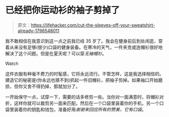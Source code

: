 # 已经把你运动衫的袖子剪掉了

> 原文：<https://lifehacker.com/cut-the-sleeves-off-your-sweatshirt-already-1796548011>

我不敢相信在我意识到这一点之前我已经 35 岁了。我会在健身前后到处闲逛，穿着从来没有足够(很少)口袋的健身装备。在寒冷的天气，一件夹克或连帽衫很好地解决了这个问题。但是在夏天呢？可以穿*无袖帽衫*。

Watch

这件衣服有种毫不费力的时髦感，它将永远流行。不管怎样，这是我选择相信的。建造它的秘密是(你永远也猜不到)抓起一件旧帽衫，把袖子剪掉。如果袖口开始磨损，但你又舍不得扔掉，那就加分了。

一开始保守一点，试穿一下，需要的话多修剪一些。当你对一面满意时，将帽衫对折，这样你就可以裁剪另一面来匹配。然后在一个口袋里装着你的手机，另一个口袋里装着你的钥匙和钱包，准备好用*谢谢来回应所有的赞美，它有口袋*。